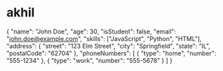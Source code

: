 # akhil
{
  "name": "John Doe",
  "age": 30,
  "isStudent": false,
  "email": "john.doe@example.com",
  "skills": ["JavaScript", "Python", "HTML"],
  "address": {
    "street": "123 Elm Street",
    "city": "Springfield",
    "state": "IL",
    "postalCode": "62704"
  },
  "phoneNumbers": [
    {
      "type": "home",
      "number": "555-1234"
    },
    {
      "type": "work",
      "number": "555-5678"
    }
  ]
}

